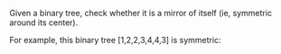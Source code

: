 Given a binary tree, check whether it is a mirror of itself (ie, symmetric around its center).

For example, this binary tree [1,2,2,3,4,4,3] is symmetric:
